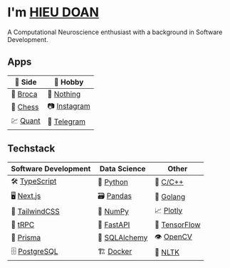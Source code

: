 # I'm [HIEU DOAN](https://hieudoanm.github.io)

A Computational Neuroscience enthusiast with a background in Software Development.

## Apps

| 🌆 Side               | 🌃 Hobby                      |
| --------------------- | ----------------------------- |
| 💬 [Broca][app-broca] | 📱 [Nothing][app-nothing]     |
| 🧠 [Chess][app-chess] | 📷 [Instagram][app-instagram] |
| 💹 [Quant][app-quant] | 📨 [Telegram][app-telegram]   |

## Techstack

| Software Development          | Data Science                | Other                       |
| ----------------------------- | --------------------------- | --------------------------- |
| 🛠️ [TypeScript][typescript]   | 🐍 [Python][python]         | 🧰 [C/C++][cplusplus]       |
| 🖥️ [Next.js][next.js]         | 🗃️ [Pandas][pandas]         | 🦦 [Golang][golang]         |
| 💅 [TailwindCSS][tailwindcss] | 🧮 [NumPy][numpy]           | 📈 [Plotly][plotly]         |
| 🚀 [tRPC][trpc]               | 🚀 [FastAPI][fastapi]       | 🧠 [TensorFlow][tensorflow] |
| 🔌 [Prisma][prisma]           | 🔌 [SQLAlchemy][sqlalchemy] | 👁️ [OpenCV][opencv]         |
| 🗄️ [PostgreSQL][postgresql]   | 🏗️ [Docker][docker]         | 💬 [NLTK][nltk]             |

[app-broca]: https://hieudoanm.github.io/broca/
[app-chess]: https://hieudoanm.github.io/chess/
[app-instagram]: https://hieudoanm.github.io/instagram/
[app-nothing]: https://hieudoanm.github.io/nothing/
[app-quant]: https://hieudoanm.github.io/quant/
[app-telegram]: https://hieudoanm.github.io/telegram/
[cplusplus]: https://cplusplus.com/
[docker]: https://www.docker.com/
[fastapi]: https://fastapi.tiangolo.com/
[golang]: https://go.dev/
[typescript]: https://www.typescriptlang.org/
[next.js]: https://nextjs.org/
[nltk]: https://www.nltk.org/
[numpy]: https://numpy.org/
[opencv]: https://opencv.org/
[pandas]: https://pandas.pydata.org/
[plotly]: https://plotly.com/
[postgresql]: https://www.postgresql.org/
[prisma]: https://www.prisma.io/
[python]: https://www.python.org/
[sqlalchemy]: https://www.sqlalchemy.org/
[tailwindcss]: https://tailwindcss.com/
[tensorflow]: https://www.tensorflow.org
[trpc]: https://trpc.io/
